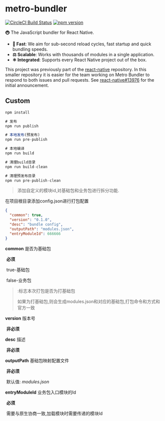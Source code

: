 # metro-bundler

[![CircleCI Build Status](https://circleci.com/gh/facebook/metro-bundler.svg?style=shield)](https://circleci.com/gh/facebook/metro-bundler)
[![npm version](https://badge.fury.io/js/metro-bundler.svg)](http://badge.fury.io/js/metro-bundler)

🚇 The JavaScript bundler for React Native.

- **🚅 Fast**: We aim for sub-second reload cycles, fast startup and quick bundling speeds.
- **⚖️ Scalable**: Works with thousands of modules in a single application.
- **⚛️ Integrated**: Supports every React Native project out of the box.

This project was previously part of the [react-native](https://github.com/facebook/react-native) repository. In this smaller repository it is easier for the team working on Metro Bundler to respond to both issues and pull requests. See [react-native#13976](https://github.com/facebook/react-native/issues/13976) for the initial announcement.





## Custom

```js
npm install

# 发布
npm run publish

# 本地发布(预发布)
npm run pre-publish

# 本地编译
npm run build

# 清理build目录
npm run build-clean

# 清理预发布目录
npm run pre-publish-clean
```









> 添加自定义的模块id,对基础包和业务包进行拆分功能.

在项目根目录添加config.json进行打包配置

```json
{
  "common": true,
  "version": "0.1.0",
  "desc": "bundle config",
  "outputPath": "modules.json",
  "entryModuleId": 666666
}
```

**common**  是否为基础包

​	**必须**

​	true-基础包 

​	false-业务包

>:标志本次打包是否为打基础包
>
>如果为打基础包,则会生成modules.json和对应的基础包,打包命令和方式和官方一致

**version** 版本号

​	**非必须**

**desc** 描述

​	**非必须**

**outputPath** 基础包映射配置文件

​	**非必须**

​	默认值:	*modules.json*

**entryModuleId**	业务包入口模块的Id

​	**必须**

​	需要与原生协商一致,加载模块时需要传递的模块Id

​	

